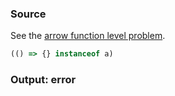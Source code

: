 ### Source
See the [arrow function level problem](../../../../parser/docs/arrow-function-level-problem.md).

```js
(() => {} instanceof a)
```

### Output: error
